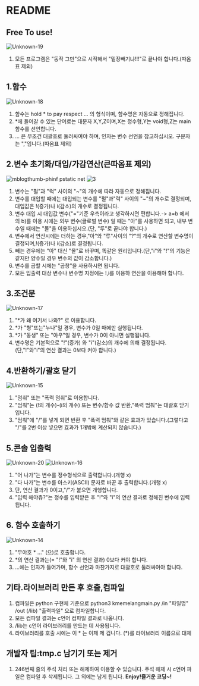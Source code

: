 # README
## Free To use!
![Unknown-19](https://user-images.githubusercontent.com/67302883/168765197-c5a5cd1e-faef-446d-8e34-2aab30d3a376.jpg)
1. 모든 프로그램은 "동작 그만"으로 시작해서 "밑장빼기냐!!!"로 끝나야 합니다.(따옴표 제외)
## 1.함수
![Unknown-18](https://user-images.githubusercontent.com/67302883/168765024-8d23dda0-a89e-42da-8134-c9c4a4f7b73d.jpg)
1. 함수는 hold * to pay respect ... 의 형식이며, 함수명은 자동으로 정해집니다.
2. *에 들어갈 수 있는 단어로는 대문자 X,Y,Z이며,X는 정수형,Y는 void형,Z는 main함수를 선언합니다.
3. ... 은 무조건 대괄호로 둘러싸여야 하며, 인자는 변수 선언을 참고하십시오. 구분자는 ","입니다.(따옴표 제외)
## 2.변수 초기화/대입/가감연산(큰따옴표 제외)
![mblogthumb-phinf pstatic net](https://user-images.githubusercontent.com/67302883/168764663-ac179719-e63c-457d-9a53-5b4e4aaea86d.jpeg)
![3](https://user-images.githubusercontent.com/67302883/168764765-c6e45fda-e6b4-4f13-afaf-25dd094b6525.png)
1. 변수는 "펄"과 "럭" 사이의 "~"의 개수에 따라 자동으로 정해집니다.
2. 변수를 대입할 때에는 대입되는 변수를 "펄"과"럭" 사이의 "~"의 개수로 결정되며, 대입값은 !(증가)나 i(감소)의 개수로 결정됩니다.
3. 변수 대입 시 대입값 변수("="기준 우측이라고 생각하시면 편합니다.-> a=b 에서의 b)를 이용 시에는 외부 변수(글로벌 변수) 일 때는 "아"를 사용하면 되고, 내부 변수일 때에는 "몰"을 이용하십시오.(단, "루"로 끝나야 합니다.)
4. 변수에서 연산시에는 더하는 경우,"아"와 "루"사이의 "?"의 개수로 연산할 변수명이 결정되며,!(증가)나 i(감소)로 결정됩니다.
5. 빼는 경우에는 "아" 대신 "몰"로 바꾸며, 똑같은 원리입니다.(단,"i"와 "!"의 기능은 같지만 양수일 경우 변수의 값이 감소합니다.)
6. 변수를 곱할 시에는 "곱창"을 사용하시면 됩니다.
7. 모든 입출력 대상 변수나 변수명 지정에는 !,i를 이용하 연산을 이용해야 합니다.
## 3.조건문
![Unknown-17](https://user-images.githubusercontent.com/67302883/168764547-ca320ff6-8499-4a69-885c-8f139e839b51.jpg)
1. "*가 왜 여기서 나와?" 로 이용합니다. 
2. *가 "형"또는"누나"일 경우, 변수가 0일 때에만 실행됩니다.
3. *가 "동생" 또는 "아우"일 경우, 변수가 0이 아니면 실행됩니다.
4. 변수명은 기본적으로 "!"(증가) 와 "i"(감소)의 개수에 의해 결정됩니다.(단,"!"와"i"의 연산 결과는 0보다 커야 합니다.)
## 4.반환하기/괄호 닫기
![Unknown-15](https://user-images.githubusercontent.com/67302883/168763872-62ede793-5824-4edb-a090-9d8d1a74efe3.jpg)
1. "멈춰" 또는 "폭력 멈춰"로 이용합니다.
2. "멈춰"는 (!의 개수)-(i의 개수) 또는 변수/함수 값 반환,"폭력 멈춰"는 대괄호 닫기입니다.
3. "멈춰"에 "/"를 넣게 되면 반환 후 "폭력 멈춰"와 같은 효과가 있습니다.(그렇다고 "/"를 2번 이상 넣으면 효과가 1개밖에 계산되지 않습니다.)
## 5.콘솔 입출력
![Unknown-20](https://user-images.githubusercontent.com/67302883/168765555-cb05f4b4-4ba1-4798-9ed3-f03331afd40a.jpg)
![Unknown-16](https://user-images.githubusercontent.com/67302883/168764306-16728d95-824a-4903-a059-751b8b6c392f.jpg)
1. "어 나가"는 변수를 정수형식으로 출력합니다.(개행 x)
2. "다 나가"는 변수를 아스키(ASCII) 문자로 바꾼 후 출력합니다.(개행 x)
3. 단, 연산 결과가 0이고,"/"가 붙으면 개행합니다.
4. "입력 해야쥬?"는 정수를 입력받은 후 "!"와 "i"의 연산 결과로 정해진 변수에 입력됩니다.
## 6. 함수 호출하기
![Unknown-14](https://user-images.githubusercontent.com/67302883/168763710-a09c55d0-79d3-49c0-a636-fdc5aa4f8f94.jpg)
1. "무야호 * ..." (으)로 호출합니다.
2. *의 연산 결과는(= "!"와 "i" 의 연산 결과) 0보다 커야 합니다.
3. ...에는 인자가 들어가며, 함수 선언과 마찬가지로 대괄호로 둘러싸여야 합니다.
## 기타.라이브러리 만든 후 호출,컴파일
1. 컴파일은 python 구현체 기준으로 python3 kmemelangmain.py /in "파일명" /out (/lib) "출력파일" 으로 컴파일합니다.
2. 모든 컴파일 결과는 c언어 컴파일 결과로 나옵니다.
3. /lib는 c언어 라이브러리를 만드는 데 사용됩니다.
4. 라이브러리를 호출 시에는 이 * 는 이제 제 겁니다. (*)를 라이브러리 이름으로 대체
## 개발자 팁:tmp.c 남기기 또는 제거
1. 246번째 줄의 주석 처리 또는 해제하여 이용할 수 있습니다. 주석 해제 시 c언어 파일은 컴파일 후 삭제됩니다. 그 외에는 남게 됩니다.
**Enjoy!즐거운 코딩~!**
